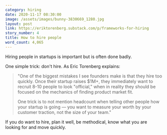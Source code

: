 ```yaml
---
category: hiring
date: 2020-11-17 08:30:00
image: /assets/images/bunny-3830669_1280.jpg
layout: post
link: https://eriktorenberg.substack.com/p/frameworks-for-hiring
story_number: 4
title: How to hire people
word_count: 4,065
---
```


Hiring people in startups is important but is often done badly.

One simple trick: don't hire. As Eric Torenberg explains:

> "One of the biggest mistakes I see founders make is that they hire too quickly. Once their startup raises $1M+, they immediately want to recruit 8-10 people to look "official," when in reality they should be focused on the mechanics of finding product market fit.
>
> One trick is to not mention headcount when telling other people how your startup is going — you want to measure your worth by your customer traction, not the size of your team."

If you do want to hire, plan it well, be methodical, know what you are looking for and move quickly.

